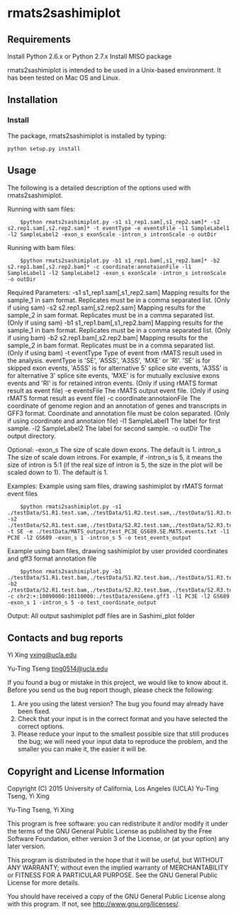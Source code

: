 # rmats2sashimiplot

Requirements
------------

Install Python 2.6.x or Python 2.7.x
Install MISO package

rmats2sashimiplot is intended to be used in a Unix-based environment. It has
been tested on Mac OS and Linux.

Installation
------------

### Install ###
The package, rmats2sashimiplot is installed by typing:

    python setup.py install

Usage
-----
The following is a detailed description of the options used with rmats2sashimiplot.

Running with sam files:

        $python rmats2sashimiplot.py -s1 s1_rep1.sam[,s1_rep2.sam]* -s2 s2.rep1.sam[,s2.rep2.sam]* -t eventType -e eventsFile -l1 SampleLabel1 -l2 SampleLabel2 -exon_s exonScale -intron_s intronScale -o outDir

Running with bam files:

        $python rmats2sashimiplot.py -b1 s1_rep1.bam[,s1_rep2.bam]* -b2 s2.rep1.bam[,s2.rep2.bam]* -c coordinate:annotaionFile -l1 SampleLabel1 -l2 SampleLabel2 -exon_s exonScale -intron_s intronScale -o outDir

Required Parameters:
-s1 s1_rep1.sam[,s1_rep2.sam]	Mapping results for the sample_1 in sam format.
                                Replicates must be in a comma separated list.
                                (Only if using sam)
-s2 s2.rep1.sam[,s2.rep2.sam]	Mapping results for the sample_2 in sam format.
                                Replicates must be in a comma separated list.
                                (Only if using sam)
-b1 s1_rep1.bam[,s1_rep2.bam]	Mapping results for the sample_1 in bam format.
                                Replicates must be in a comma separated list.
                                (Only if using bam)
-b2 s2.rep1.bam[,s2.rep2.bam]	Mapping results for the sample_2 in bam format.
                                Replicates must be in a comma separated list.
                                (Only if using bam)
-t eventType	                Type of event from rMATS result used in the analysis.
                                eventType is 'SE', 'A5SS', 'A3SS', 'MXE' or 'RI'.
                                'SE' is for skipped exon events, 'A5SS' is for
                                alternative 5' splice site events, 'A3SS' is for
                                alternative 3' splice site events, 'MXE' is for
                                mutually exclusive exons events and 'RI' is for
                                retained intron events. (Only if using rMATS format
                                result as event file)
-e eventsFile	                The rMATS output event file. (Only if using rMATS
                                format result as event file)
-c coordinate:annotaionFile	The coordinate of genome region and an annotation
                                of genes and transcripts in GFF3 format. Coordinate
                                and annotation file must be colon separated.
                                (Only if using coordinate and annotaion file)
-l1 SampleLabel1	        The label for first sample.
-l2 SampleLabel2	        The label for second sample.
-o outDir	                The output directory.

Optional:
-exon_s <int>	                The size of scale down exons. The default is 1.
intron_s <int>	                The size of scale down introns. For example, if
                                -intron_s is 5, it means the size of intron is 5:1
                                (if the real size of intron is 5, the size in the
                                plot will be scaled down to 1). The default is 1.

Examples:
Example using sam files, drawing sashimiplot by rMATS format event files

        $python rmats2sashimiplot.py -s1 ./testData/S1.R1.test.sam,./testData/S1.R2.test.sam,./testData/S1.R3.test.sam -s2 ./testData/S2.R1.test.sam,./testData/S2.R2.test.sam,./testData/S2.R3.test.sam -t SE -e ./testData/MATS_output/test_PC3E_GS689.SE.MATS.events.txt -l1 PC3E -l2 GS689 -exon_s 1 -intron_s 5 -o test_events_output

Example using bam files, drawing sashimiplot by user provided coordinates and
gff3 format annotation file

        $python rmats2sashimiplot.py -b1 ./testData/S1.R1.test.bam,./testData/S1.R2.test.bam,./testData/S1.R3.test.bam -b2 ./testData/S2.R1.test.bam,./testData/S2.R2.test.bam,./testData/S2.R3.test.bam -c chr2:+:10090000:10110000:./testData/ensGene.gff3 -l1 PC3E -l2 GS689 -exon_s 1 -intron_s 5 -o test_coordinate_output

Output:
All output sashimiplot pdf files are in Sashimi_plot folder

Contacts and bug reports
------------------------
Yi Xing
yxing@ucla.edu

Yu-Ting Tseng
ting0514@ucla.edu

If you found a bug or mistake in this project, we would like to know about it.
Before you send us the bug report though, please check the following:

1. Are you using the latest version? The bug you found may already have been
   fixed.
2. Check that your input is in the correct format and you have selected the
   correct options.
3. Please reduce your input to the smallest possible size that still produces
   the bug; we will need your input data to reproduce the problem, and the
   smaller you can make it, the easier it will be.


Copyright and License Information
---------------------------------
Copyright (C) 2015 University of California, Los Angeles (UCLA)
Yu-Ting Tseng, Yi Xing

Yu-Ting Tseng, Yi Xing

This program is free software: you can redistribute it and/or modify it under
the terms of the GNU General Public License as published by the Free Software
Foundation, either version 3 of the License, or (at your option) any later
version.

This program is distributed in the hope that it will be useful, but WITHOUT
ANY WARRANTY; without even the implied warranty of MERCHANTABILITY or FITNESS
FOR A PARTICULAR PURPOSE. See the GNU General Public License for more details.

You should have received a copy of the GNU General Public License along with
this program. If not, see http://www.gnu.org/licenses/.
